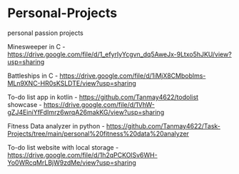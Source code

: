 # Personal-Projects
personal passion projects


Minesweeper in C - https://drive.google.com/file/d/1_efyrIyYcgvn_dq5AweJx-9Ltxo5hJKU/view?usp=sharing

Battleships in C - https://drive.google.com/file/d/1iMjX8CMboblms-MLn9XNC-HR0sKSLDTE/view?usp=sharing

To-do list app in kotlin - https://github.com/Tanmay4622/todolist <br>
showcase - https://drive.google.com/file/d/1VhW-gZJ4EiniYfFdImrz6wrqA26makKG/view?usp=sharing

Fitness Data analyzer in python - https://github.com/Tanmay4622/Task-Projects/tree/main/personal%20fitness%20data%20analyzer

To-do list website with local storage - https://drive.google.com/file/d/1h2qPCKOlSv6WH-Yo0WRcqMrLBjW9zdMe/view?usp=sharing
